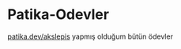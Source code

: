 # Patika-Odevler
[patika.dev/akslepis](https://app.patika.dev/akslepis) yapmış olduğum bütün ödevler
